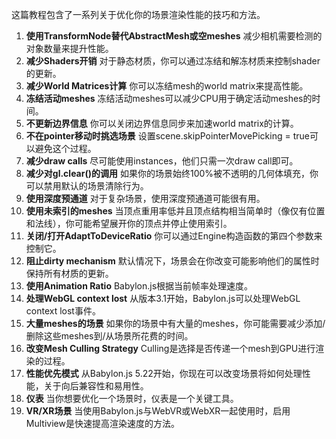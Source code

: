 这篇教程包含了一系列关于优化你的场景渲染性能的技巧和方法。
1. **使用TransformNode替代AbstractMesh或空meshes**
   减少相机需要检测的对象数量来提升性能。
2. **减少Shaders开销**
   对于静态材质，你可以通过冻结和解冻材质来控制shader的更新。
3. **减少World Matrices计算**
   你可以冻结mesh的world matrix来提高性能。
4. **冻结活动meshes**
   冻结活动meshes可以减少CPU用于确定活动meshes的时间。
5. **不更新边界信息**
   你可以关闭边界信息同步来加速world matrix的计算。
6. **不在pointer移动时挑选场景**
   设置scene.skipPointerMovePicking = true可以避免这个过程。
7. **减少draw calls**
   尽可能使用instances，他们只需一次draw call即可。
8. **减少对gl.clear()的调用**
   如果你的场景始终100%被不透明的几何体填充，你可以禁用默认的场景清除行为。
9. **使用深度预通道**
   对于复杂场景，使用深度预通道可能很有用。
10. **使用未索引的meshes**
   当顶点重用率低并且顶点结构相当简单时（像仅有位置和法线），你可能希望展开你的顶点并停止使用索引。
11. **关闭/打开AdaptToDeviceRatio**
   你可以通过Engine构造函数的第四个参数来控制它。
12. **阻止dirty mechanism**
   默认情况下，场景会在你改变可能影响他们的属性时保持所有材质的更新。
13. **使用Animation Ratio**
   Babylon.js根据当前帧率处理速度。
14. **处理WebGL context lost**
   从版本3.1开始，Babylon.js可以处理WebGL context lost事件。
15. **大量meshes的场景**
   如果你的场景中有大量的meshes，你可能需要减少添加/删除这些meshes到/从场景所花费的时间。
16. **改变Mesh Culling Strategy**
   Culling是选择是否传递一个mesh到GPU进行渲染的过程。
17. **性能优先模式**
   从Babylon.js 5.22开始，你现在可以改变场景将如何处理性能，关于向后兼容性和易用性。
18. **仪表**
   当你想要优化一个场景时，仪表是一个关键工具。
19. **VR/XR场景**
   当使用Babylon.js与WebVR或WebXR一起使用时，启用Multiview是快速提高渲染速度的方法。
